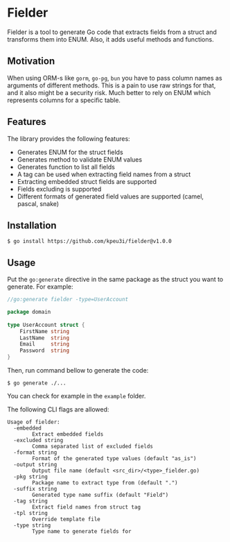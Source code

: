 # Fielder

Fielder is a tool to generate Go code that extracts fields from a struct and transforms them into ENUM.
Also, it adds useful methods and functions. 

## Motivation

When using ORM-s like `gorm`, `go-pg`, `bun` you have to pass column names as arguments of different methods.
This is a pain to use raw strings for that, and it also might be a security risk.
Much better to rely on ENUM which represents columns for a specific table.

## Features

The library provides the following features:

  * Generates ENUM for the struct fields
  * Generates method to validate ENUM values
  * Generates function to list all fields
  * A tag can be used when extracting field names from a struct
  * Extracting embedded struct fields are supported
  * Fields excluding is supported
  * Different formats of generated field values are supported (camel, pascal, snake)

## Installation

    $ go install https://github.com/kpeu3i/fielder@v1.0.0

## Usage

Put the `go:generate` directive in the same package as the struct you want to generate.
For example:

```go
//go:generate fielder -type=UserAccount

package domain
 
type UserAccount struct {
    FirstName string
    LastName  string
    Email     string
    Password  string
}
```

Then, run command bellow to generate the code:

    $ go generate ./...

You can check for example in the `example` folder.

The following CLI flags are allowed:

```shell
Usage of fielder:
  -embedded
    	Extract embedded fields
  -excluded string
    	Comma separated list of excluded fields
  -format string
    	Format of the generated type values (default "as_is")
  -output string
    	Output file name (default <src_dir>/<type>_fielder.go)
  -pkg string
    	Package name to extract type from (default ".")
  -suffix string
    	Generated type name suffix (default "Field")
  -tag string
    	Extract field names from struct tag
  -tpl string
    	Override template file
  -type string
    	Type name to generate fields for
```
